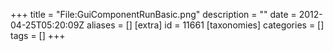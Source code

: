 +++
title = "File:GuiComponentRunBasic.png"
description = ""
date = 2012-04-25T05:20:09Z
aliases = []
[extra]
id = 11661
[taxonomies]
categories = []
tags = []
+++


